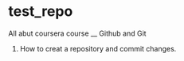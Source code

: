 # test_repo
All abut coursera course __ Github and Git 

1. How to creat a repository and commit changes. 
